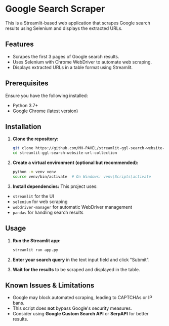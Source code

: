 # Google Search Scraper

This is a Streamlit-based web application that scrapes Google search results using Selenium and displays the extracted URLs.

## Features

- Scrapes the first 3 pages of Google search results.
- Uses Selenium with Chrome WebDriver to automate web scraping.
- Displays extracted URLs in a table format using Streamlit.

## Prerequisites

Ensure you have the following installed:

- Python 3.7+
- Google Chrome (latest version)

## Installation

1. **Clone the repository:**

   ```sh
   git clone https://github.com/MH-PAVEL/streamlit-ggl-search-website-url-collection.git
   cd streamlit-ggl-search-website-url-collection
   ```

2. **Create a virtual environment (optional but recommended):**

   ```sh
   python -m venv venv
   source venv/bin/activate  # On Windows: venv\Scripts\activate
   ```

3. **Install dependencies:**
   This project uses:

- `streamlit` for the UI
- `selenium` for web scraping
- `webdriver-manager` for automatic WebDriver management
- `pandas` for handling search results

## Usage

1. **Run the Streamlit app:**

   ```sh
   streamlit run app.py
   ```

2. **Enter your search query** in the text input field and click "Submit".
3. **Wait for the results** to be scraped and displayed in the table.

## Known Issues & Limitations

- Google may block automated scraping, leading to CAPTCHAs or IP bans.
- This script does **not** bypass Google's security measures.
- Consider using **Google Custom Search API** or **SerpAPI** for better results.
